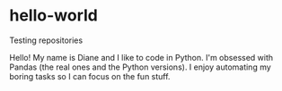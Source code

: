 # hello-world
Testing repositories

Hello! My name is Diane and I like to code in Python. I'm obsessed with Pandas (the real ones and the Python versions). 
I enjoy automating my boring tasks so I can focus on the fun stuff.
